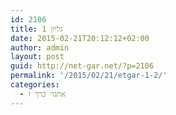 ```yaml
---
id: 2106
title: גליון 1
date: 2015-02-21T20:12:12+02:00
author: admin
layout: post
guid: http://net-gar.net/?p=2106
permalink: '/2015/02/21/etgar-1-2/'
categories:
  - אתגר כרך ז
---
```

